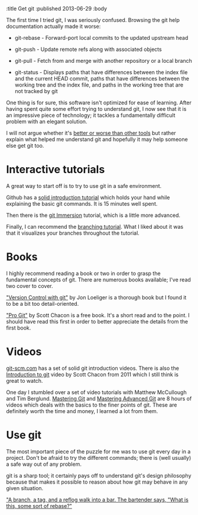 :title Get git
:published 2013-06-29
:body

The first time I tried git, I was seriously confused. Browsing the git help documentation actually made it worse:

* git-rebase - Forward-port local commits to the updated upstream head

* git-push - Update remote refs along with associated objects

* git-pull - Fetch from and merge with another repository or a local branch

* git-status - Displays paths that have differences between the index file and the current HEAD commit, paths that have differences between the working tree and the index file, and paths in the working tree that are not tracked by git

One thing is for sure, this software isn't optimized for ease of learning. After having spent quite some effort trying to understand git, I now see that it is an impressive piece of technology; it tackles a fundamentally difficult problem with an elegant solution. 

I will not argue whether it's [better or worse than other tools](http://stackoverflow.com/questions/871/why-is-git-better-than-subversion) but rather explain what helped me understand git and hopefully it may help someone else get git too.

Interactive tutorials
=====================
A great way to start off is to try to use git in a safe environment. 

Github has a [solid introduction tutorial](http://try.github.io) which holds your hand while explaining the basic git commands. It is 15 minutes well spent.

Then there is the [git Immersion](http://gitimmersion.com) tutorial, which is a little more advanced. 

Finally, I can recommend the [branching tutorial](http://pcottle.github.io/learnGitBranching/?NODEMO). What I liked about it was that it visualizes your branches throughout the tutorial.

Books
=====
I highly recommend reading a book or two in order to grasp the fundamental concepts of git. There are numerous books available; I've read two cover to cover. 

["Version Control with git"](http://shop.oreilly.com/product/9780596520137.do) by Jon Loeliger is a thorough book but I found it to be a bit too detail-oriented.

["Pro Git"](http://git-scm.com/book) by Scott Chacon is a free book. It's a short read and to the point. I should have read this first in order to better appreciate the details from the first book. 

Videos
======
[git-scm.com](http://git-scm.com/documentation) has a set of solid git introduction videos. There is also the [Introduction to git](https://www.youtube.com/watch?v=ZDR433b0HJY) video by Scott Chacon from 2011 which I still think is great to watch. 

One day I stumbled over a set of video tutorials with Matthew McCullough and Tim Berglund. [Mastering Git](http://shop.oreilly.com/product/0636920017462.do) and [Mastering Advanced Git](http://shop.oreilly.com/product/0636920024774.do) are 8 hours of videos which deals with the basics to the finer points of git. These are definitely worth the time and money, I learned a lot from them.  

Use git
=======
The most important piece of the puzzle for me was to use git every day in a project. Don't be afraid to try the different commands; there is (well usually) a safe way out of any problem.

git is a sharp tool; it certainly pays off to understand git's design philosophy because that makes it possible to reason about how git may behave in any given situation.

["A branch, a tag, and a reflog walk into a bar. The bartender says, "What is this, some sort of rebase?"](https://github.com/EugeneKay/git-jokes/blob/lulz/Jokes.txt)
